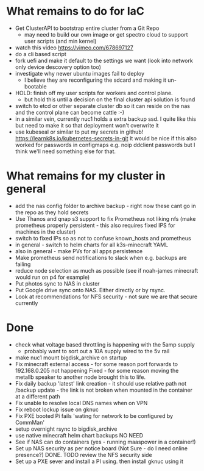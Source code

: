 # What remains to do for IaC

- Get ClusterAPI to bootstrap entire cluster from a Git Repo
  - may need to build our own image or get spectro cloud to support user scripts (and min kernel)
- watch this video https://vimeo.com/678697127
- do a cli based script
- fork uefi and make it default to the settings we want (look into network only device descovery option too)
- investigate why newer ubuntu images fail to deploy 
  - I believe they are reconfiguring the sdcard and making it un-bootable
- HOLD: finish off my user scripts for workers and control plane.
  - but hold this until a decision on the final cluster api solution is found
- switch to etcd or other separate cluster db so it can reside on the nas
  and the control plane can become cattle :-) 
- in a similar vein, currently nuc1 holds a extra backup ssd. I quite like this
  but need to make it so that deployment won't overwrite it
- use kubeseal or similar to put my secrets in github! https://learnk8s.io/kubernetes-secrets-in-git
  It would be nice if this also worked for passwords in configmaps e.g. noip ddclient passwords
  but I think we'll need something else for that.

# What remains for my cluster in general

- add the nas config folder to archive backup - right now these cant go in the repo
  as they hold secrets
- Use Thanos and qnap s3 support to fix Prometheus not liking nfs 
  (make prometheus properly persistent - this also requires fixed IPS for machines in the cluster)
- switch to fixed IPs so as not to confuse known_hosts and prometheus
- in general - switch to helm charts for all k3s-minecraft YAML
- also in general - make PVs for all apps persistence 
- Make prometheus send notifications to slack when e.g. backups are failing
- reduce node selection as much as possible (see if noah-james minecraft would run on p4 for example)
- Put photos sync to NAS in cluster
- Put Google drive sync onto NAS. Either directly or by rsync.
- Look at recommendations for NFS security - not sure we are that secure currently

# Done

- check what voltage based throttling is happening with the 5amp supply
  - probably want to sort out a 10A supply wired to the 5v rail
- make nuc1 mount bigdisk_archive on startup
- Fix minecraft external access - for some reason port forwards to 192.168.0.205 not happening 
  Fixed - for some reason moving the metallb speaker to another node brought this to life.
- Fix daily backup 'latest' link creation - it should use relative path not /backup
  update - the link is not broken when mounted in the container at a different path
- Fix unable to resolve local DNS names when on VPN
- Fix reboot lockup issue on gknuc
- Fix PXE booted Pi fails 'wating for network to be configured by CommMan'
- setup overnight rsync to bigdisk_archive
- use native minecraft helm chart backups NO NEED
- See if NAS can do containers (yes - running maaspower in a container!)
- Set up NAS security as per notice board (Not Sure - do I need online presence?)
  DONE. TODO review the NFS security side
- Set up a PXE sever and install a PI using. then install gknuc using it
